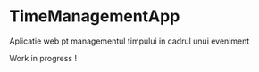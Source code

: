 # TimeManagementApp
Aplicatie web pt managementul timpului in cadrul unui eveniment

Work in progress !
